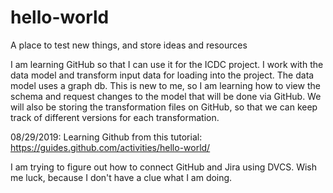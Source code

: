 # hello-world
A place to test new things, and store ideas and resources

I am learning GitHub so that I can use it for the ICDC project.  I work with the data model and transform input data for loading into the project.  The data model uses a graph db.  This is new to me, so I am learning how to view the schema and request changes to the model that will be done via GitHub.  We will also be storing the transformation files on GitHub, so that we can keep track of different versions for each transformation.

08/29/2019: Learning Github from this tutorial: https://guides.github.com/activities/hello-world/

I am trying to figure out how to connect GitHub and Jira using DVCS.  Wish me luck, because I don't have a clue what I am doing.
